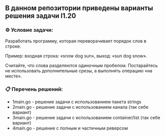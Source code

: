 ## В данном репозитории приведены варианты решения задачи l1.20  

### ⚙️ Условие задачи:  

Разработать программу, которая переворачивает порядок слов в строке.

Пример:
входная строка:
«snow dog sun»,
выход:
«sun dog snow».

Считайте, что слова разделяются одиночным пробелом. Постарайтесь не использовать дополнительные срезы, а выполнять операцию «на месте».

### 📋 Перечень решений:

- 1main.go - решение задачи с использованием пакета strings  
- 2main.go - решение задачи с использованием канала (так себе вариант)  
- 3main.go - решение задачи с использованием container/list (так себе вариант)  
- 4main.go - решение с полным и частичным реверсом  
